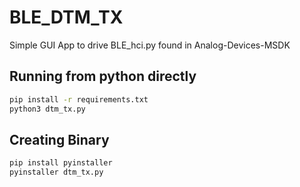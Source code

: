 # BLE_DTM_TX
Simple GUI App to drive BLE_hci.py found in Analog-Devices-MSDK


## Running from python directly

```bash
pip install -r requirements.txt
python3 dtm_tx.py
```

## Creating Binary

```bash
pip install pyinstaller
pyinstaller dtm_tx.py
```
